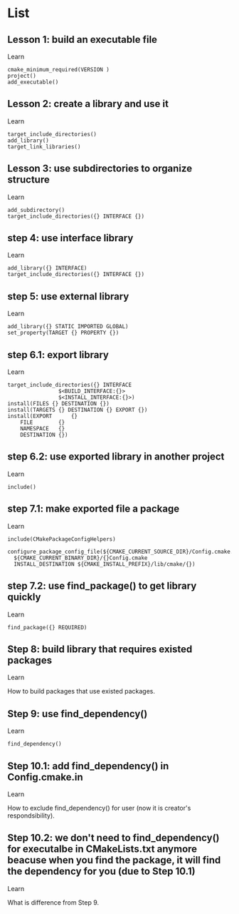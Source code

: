 # List

## Lesson 1: build an executable file
Learn
```
cmake_minimum_required(VERSION )
project()
add_executable()
```

## Lesson 2: create a library and use it
Learn
```
target_include_directories()
add_library()
target_link_libraries()
```

## Lesson 3: use subdirectories to organize structure
Learn
```
add_subdirectory()
target_include_directories({} INTERFACE {})
```

## step 4: use interface library
Learn
```
add_library({} INTERFACE)
target_include_directories({} INTERFACE {})
```

## step 5: use external library
Learn
```
add_library({} STATIC IMPORTED GLOBAL)
set_property(TARGET {} PROPERTY {})
```

## step 6.1: export library
Learn
```
target_include_directories({} INTERFACE 
				$<BUILD_INTERFACE:{}>
				$<INSTALL_INTERFACE:{}>)
install(FILES {} DESTINATION {})
install(TARGETS {} DESTINATION {} EXPORT {})
install(EXPORT      {}
	FILE 	    {}
	NAMESPACE   {}
	DESTINATION {})
```

## step 6.2: use exported library in another project
Learn
```
include()
```

## step 7.1: make exported file a package
Learn
```
include(CMakePackageConfigHelpers)

configure_package_config_file(${CMAKE_CURRENT_SOURCE_DIR}/Config.cmake.in
  ${CMAKE_CURRENT_BINARY_DIR}/{}Config.cmake
  INSTALL_DESTINATION ${CMAKE_INSTALL_PREFIX}/lib/cmake/{})
```

## step 7.2: use find_package() to get library quickly
Learn
```
find_package({} REQUIRED)
```

## Step 8: build library that requires existed packages
Learn

How to build packages that use existed packages.

## Step 9: use find_dependency()
Learn
```
find_dependency()
```

## Step 10.1: add find_dependency() in Config.cmake.in
Learn

How to exclude find_dependency() for user (now it is creator's respondsibility).

## Step 10.2: we don't need to find_dependency() for executalbe in CMakeLists.txt anymore beacuse when you find the package, it will find the dependency for you (due to Step 10.1)
Learn

What is difference from Step 9.
